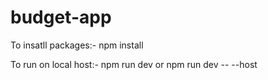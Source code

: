 # budget-app

To insatll packages:-
npm install

To run on local host:-
npm run dev
or
npm run dev -- --host  
